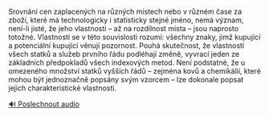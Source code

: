 
Srovnání cen zaplacených na různých místech nebo v různém čase za zboží, které má technologicky i statisticky stejné jméno, nemá význam, není-li jisté, že jeho vlastnosti – až na rozdílnost místa – jsou naprosto totožné. Vlastností se v této souvislosti rozumí: všechny znaky, jimž kupující a potenciální kupující věnují pozornost. Pouhá skutečnost, že vlastnosti všech statků a služeb prvního řádu podléhají změně, vyvrací jeden ze základních předpokladů všech indexových metod. Není podstatné, že u omezeného množství statků vyšších řádů – zejména kovů a chemikálií, které mohou být jednoznačně popsány svým vzorcem – lze dokonale popsat jejich charakteristické vlastnosti.

[🔊 Poslechnout audio](/data/7-paragraphs/audio/chapter_43/para_007-Srovnn-cen-zaplacench-na-rznch-mstech-nebo-v.mp3)
